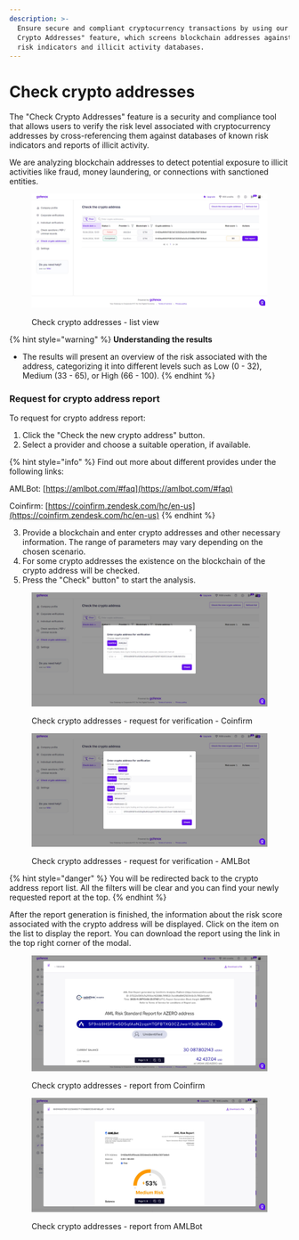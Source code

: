 ```yaml
---
description: >-
  Ensure secure and compliant cryptocurrency transactions by using our "Check
  Crypto Addresses" feature, which screens blockchain addresses against known
  risk indicators and illicit activity databases.
---
```


# Check crypto addresses

The "Check Crypto Addresses" feature is a security and compliance tool that allows users to verify the risk level associated with cryptocurrency addresses by cross-referencing them against databases of known risk indicators and reports of illicit activity.

We are analyzing blockchain addresses to detect potential exposure to illicit activities like fraud, money laundering, or connections with sanctioned entities.

<figure><img src="../../.gitbook/assets/Check crypto addresses list.png" alt=""><figcaption><p>Check crypto addresses - list view</p></figcaption></figure>

{% hint style="warning" %}
**Understanding the results**

* The results will present an overview of the risk associated with the address, categorizing it into different levels such as Low (0 - 32), Medium (33 - 65), or High (66 - 100).
{% endhint %}

### Request for crypto address report

To request for crypto address report:

1. Click the "Check the new crypto address" button.
2. Select a provider and choose a suitable operation, if available.

{% hint style="info" %}
Find out more about different provides under the following links:

AMLBot: [https://amlbot.com/#faq](https://amlbot.com/#faq)

Coinfirm: [https://coinfirm.zendesk.com/hc/en-us](https://coinfirm.zendesk.com/hc/en-us)
{% endhint %}

3. Provide a blockchain and enter crypto addresses and other necessary information. The range of parameters may vary depending on the chosen scenario.&#x20;
4. For some crypto addresses the existence on the blockchain of the crypto address will be checked.
5. Press the "Check" button" to start the analysis.

<figure><img src="../../.gitbook/assets/Check crypto addresses request coinfirm.png" alt=""><figcaption><p>Check crypto addresses - request for verification - Coinfirm</p></figcaption></figure>

<figure><img src="../../.gitbook/assets/Check crypto addresses request amlbot.png" alt=""><figcaption><p>Check crypto addresses - request for verification - AMLBot</p></figcaption></figure>

{% hint style="danger" %}
You will be redirected back to the crypto address report list. All the filters will be clear and you can find your newly requested report at the top.
{% endhint %}

After the report generation is finished, the information about the risk score associated with the crypto address will be displayed. Click on the item on the list to display the report. You can download the report using the link in the top right corner of the modal.

<figure><img src="../../.gitbook/assets/CheckCryptoAddress_report.png" alt=""><figcaption><p>Check crypto addresses - report from Coinfirm</p></figcaption></figure>

<figure><img src="../../.gitbook/assets/Check crypto addresses - report amlbot.png" alt=""><figcaption><p>Check crypto addresses - report from AMLBot</p></figcaption></figure>
